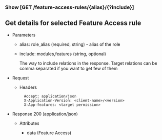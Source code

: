 ### Show [GET /feature-access-rules/{alias}/{?include}]

## **Get details for selected Feature Access rule**

+ Parameters

    + alias: role_alias (required, string) - alias of the role
    + include: modules,features (string, optional)

      The way to include relations in the response. Target relations can be comma separated if you want to get few of them


+ Request

    + Headers

            Accept: application/json
            X-Application-Version: <client-name>/<version>
            X-App-features: <target permission>

+ Response 200 (application/json)

    + Attributes

        + data (Feature Access)

<!-- include(../error_responses.md) -->